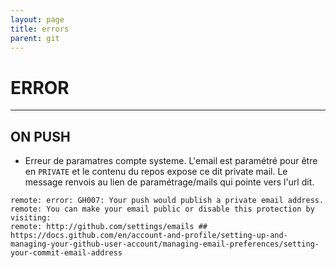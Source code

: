 ```yaml
---
layout: page
title: errors
parent: git
---
```

# ERROR
---

## ON PUSH
- Erreur de paramatres compte systeme. L'email est paramétré pour être en `PRIVATE` et le contenu du repos expose ce dit private mail. Le message renvois au lien de paramétrage/mails qui pointe vers l'url dit.
```shell script
remote: error: GH007: Your push would publish a private email address.
remote: You can make your email public or disable this protection by visiting:
remote: http://github.com/settings/emails ## https://docs.github.com/en/account-and-profile/setting-up-and-managing-your-github-user-account/managing-email-preferences/setting-your-commit-email-address
```
    
